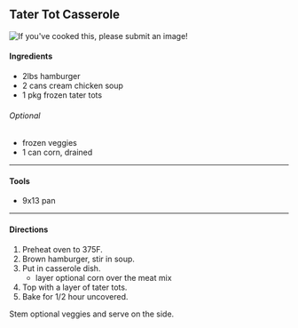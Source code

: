 
## Tater Tot Casserole

![If you've cooked this, please submit an image!]()

#### Ingredients

* 2lbs hamburger
* 2 cans cream chicken soup
* 1 pkg frozen tater tots

###### Optional

* frozen veggies
* 1 can corn, drained
---

#### Tools

* 9x13 pan

---

#### Directions

1. Preheat oven to 375F.
2. Brown hamburger, stir in soup.
3. Put in casserole dish.
    * layer optional corn over the meat mix
4. Top with a layer of tater tots.
5. Bake for 1/2 hour uncovered.

Stem optional veggies and serve on the side.


<!-- who submitted it  -->
